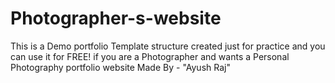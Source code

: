 # Photographer-s-website
This is a Demo portfolio Template structure created just for practice and you can use it for FREE! if you are a Photographer and wants a Personal Photography portfolio website
Made By - "Ayush Raj"
